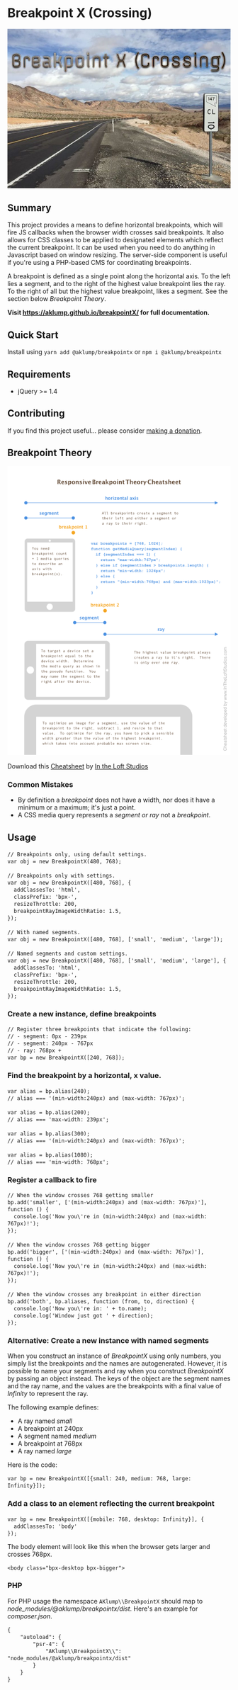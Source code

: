 # Breakpoint X (Crossing)

![Breakpoint X](docs/images/breakpoint-x.jpg)

## Summary

This project provides a means to define horizontal breakpoints, which will fire JS callbacks when the browser width crosses said breakpoints.  It also allows for CSS classes to be applied to designated elements which reflect the current breakpoint.  It can be used when you need to do anything in Javascript based on window resizing.  The server-side component is useful if you're using a PHP-based CMS for coordinating breakpoints.

A breakpoint is defined as a single point along the horizontal axis.  To the left lies a segment, and to the right of the highest value breakpoint lies the ray.  To the right of all but the highest value breakpoint, likes a segment.  See the section below _Breakpoint Theory_.

**Visit <https://aklump.github.io/breakpointX/> for full documentation.**

## Quick Start

Install using `yarn add @aklump/breakpointx` or `npm i @aklump/breakpointx`

## Requirements

* jQuery >= 1.4

## Contributing

If you find this project useful... please consider [making a donation](https://www.paypal.com/cgi-bin/webscr?cmd=_s-xclick&hosted_button_id=4E5KZHDQCEUV8&item_name=Gratitude%20for%20aklump%2Fbreakpoint_x).

## Breakpoint Theory

![Cheatsheet](images/breakpoint-cheatsheet.png)

Download this [Cheatsheet](images/breakpoint-cheatsheet.pdf) by [In the Loft Studios](http://www.intheloftstudios.com)

### Common Mistakes

* By definition a _breakpoint_ does not have a width, nor does it have a minimum or a maximum; it's just a point.
* A CSS media query represents a _segment or ray_ not a _breakpoint_.

## Usage

    // Breakpoints only, using default settings.
    var obj = new BreakpointX(480, 768);
    
    // Breakpoints only with settings.
    var obj = new BreakpointX([480, 768], {
      addClassesTo: 'html',
      classPrefix: 'bpx-',
      resizeThrottle: 200,
      breakpointRayImageWidthRatio: 1.5,
    });
    
    // With named segments.
    var obj = new BreakpointX([480, 768], ['small', 'medium', 'large']);
    
    // Named segments and custom settings.
    var obj = new BreakpointX([480, 768], ['small', 'medium', 'large'], {
      addClassesTo: 'html',
      classPrefix: 'bpx-',
      resizeThrottle: 200,
      breakpointRayImageWidthRatio: 1.5,
    });

### Create a new instance, define breakpoints

    // Register three breakpoints that indicate the following:
    // - segment: 0px - 239px
    // - segment: 240px - 767px
    // - ray: 768px +
    var bp = new BreakpointX([240, 768]);

### Find the breakpoint by a horizontal, x value.

    var alias = bp.alias(240);
    // alias === '(min-width:240px) and (max-width: 767px)';

    var alias = bp.alias(200);
    // alias === 'max-width: 239px';

    var alias = bp.alias(300);
    // alias === '(min-width:240px) and (max-width: 767px)';

    var alias = bp.alias(1080);
    // alias === 'min-width: 768px';

### Register a callback to fire

    // When the window crosses 768 getting smaller
    bp.add('smaller', ['(min-width:240px) and (max-width: 767px)'], function () {
      console.log('Now you\'re in (min-width:240px) and (max-width: 767px)!');
    });

    // When the window crosses 768 getting bigger
    bp.add('bigger', ['(min-width:240px) and (max-width: 767px)'], function () {
      console.log('Now you\'re in (min-width:240px) and (max-width: 767px)!');
    });

    // When the window crosses any breakpoint in either direction
    bp.add('both', bp.aliases, function (from, to, direction) {
      console.log('Now you\'re in: ' + to.name);
      console.log('Window just got ' + direction);
    });

### Alternative: Create a new instance with named segments

When you construct an instance of _BreakpointX_ using only numbers, you simply list the breakpoints and the names are autogenerated.  However, it is possible to name your segments and ray when you construct _BreakpointX_ by passing an object instead.  The keys of the object are the segment names and the ray name, and the values are the breakpoints with a final value of _Infinity_ to represent the ray.

The following example defines:

* A ray named _small_
* A breakpoint at 240px
* A segment named _medium_
* A breakpoint at 768px
* A ray named _large_

Here is the code:

    var bp = new BreakpointX([{small: 240, medium: 768, large: Infinity}]);

### Add a class to an element reflecting the current breakpoint

    var bp = new BreakpointX([{mobile: 768, desktop: Infinity}], {
      addClassesTo: 'body'
    });

The body element will look like this when the browser gets larger and crosses 768px.

    <body class="bpx-desktop bpx-bigger">

### PHP

For PHP usage the namespace `AKlump\\BreakpointX` should map to _node_modules/@aklump/breakpointx/dist_.  Here's an example for _composer.json_.

    {
        "autoload": {
            "psr-4": {
                "AKlump\\BreakpointX\\": "node_modules/@aklump/breakpointx/dist"
            }
        }
    }
